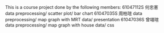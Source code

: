 This is a course project done by the following members:
61047112S 何忠憲 data preprocessing/ scatter plot/ bar chart
61047035S 周柏瑄 data preprocessing/ map graph with MRT data/ presentation
61047036S 曾翊瑄 data preprocessing/ map graph with house data/ css
